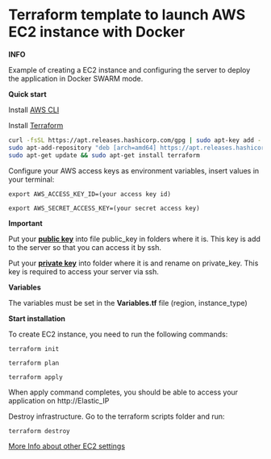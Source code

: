 # **Terraform template to launch AWS EC2 instance with Docker**

**INFO**

Example of creating a EC2 instance and configuring the server to deploy the application in Docker SWARM mode.


**Quick start**


Install [AWS CLI](https://docs.aws.amazon.com/cli/latest/userguide/cli-chap-install.html)

Install [Terraform](https://www.terraform.io/downloads.html)

```bash
curl -fsSL https://apt.releases.hashicorp.com/gpg | sudo apt-key add -
sudo apt-add-repository "deb [arch=amd64] https://apt.releases.hashicorp.com $(lsb_release -cs) main"
sudo apt-get update && sudo apt-get install terraform
```

Configure your AWS access keys as environment variables, insert values in your terminal:

`export AWS_ACCESS_KEY_ID=(your access key id)`

`export AWS_SECRET_ACCESS_KEY=(your secret access key)`

**Important**

Put your [**public key**](https://www.ssh.com/ssh/keygen/) into file public_key in folders where it is. This key is add to the server so that you can access it by ssh.

Put your [**private key**](https://www.ssh.com/ssh/keygen/) into folder where it is and rename on private_key. This key is required to access your server via ssh.


**Variables**

The variables must be set in the **Variables.tf** file (region, instance_type)

**Start installation**

To create EC2 instance, you need to run the following commands:

`terraform init`

`terraform plan`

`terraform apply`

When apply command completes, you should be able to access your application on http://Elastic_IP 

Destroy infrastructure. Go to the terraform scripts folder and run:

`terraform destroy`

[More Info about other EC2 settings](https://registry.terraform.io/providers/hashicorp/aws/latest/docs/resources/instance)